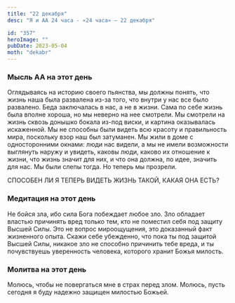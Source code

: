 ```yaml
---
title: "22 декабря"
desc: "Я и АА 24 часа - «24 часа» — 22 декабря"

id: "357"
heroImage: ""
pubDate: 2023-05-04
moth: "dekabr"
---
```


### Мысль АА на этот день

Оглядываясь на историю своего пьянства, мы должны понять, что жизнь наша была
развалена из-за того, что внутри у нас все было развалено. Беда заключалась в
нас, а не в жизни. Сама по себе жизнь была вполне хороша, но мы неверно на нее
смотрели. Мы смотрели на жизнь сквозь донышко бокала из-под виски, и картина
оказывалась искаженной. Мы не способны были видеть всю красоту и правильность
мира, поскольку взор наш был затуманен. Мы жили в доме с односторонними
окнами: люди нас видели, а мы не имели возможности выглянуть наружу и увидеть,
каковы люди, каково их отношение к жизни, что жизнь значит для них, и что она
должна, по идее, значить для нас. Мы были слепы тогда. Но теперь мы прозрели.

СПОСОБЕН ЛИ Я ТЕПЕРЬ ВИДЕТЬ ЖИЗНЬ ТАКОЙ, КАКАЯ ОНА ЕСТЬ?

### Медитация на этот день

Не бойся зла, ибо сила Бога побеждает любое зло. Зло обладает властью
причинять вред только тем, кто не поместил себя под защиту Высшей Силы. Это не
вопрос мироощущения, это доказанный факт жизненного опыта. Скажи себе
убежденно, что пока ты под защитой Высшей Силы, никакое зло не способно
причинить тебе вреда, и ты почувствуешь уверенность человека, которого хранит
Божья милость.

### Молитва на этот день

Молюсь, чтобы не повергаться мне в страх перед злом. Молюсь, пусть сегодня я
буду надежно защищен милостью Божьей.
